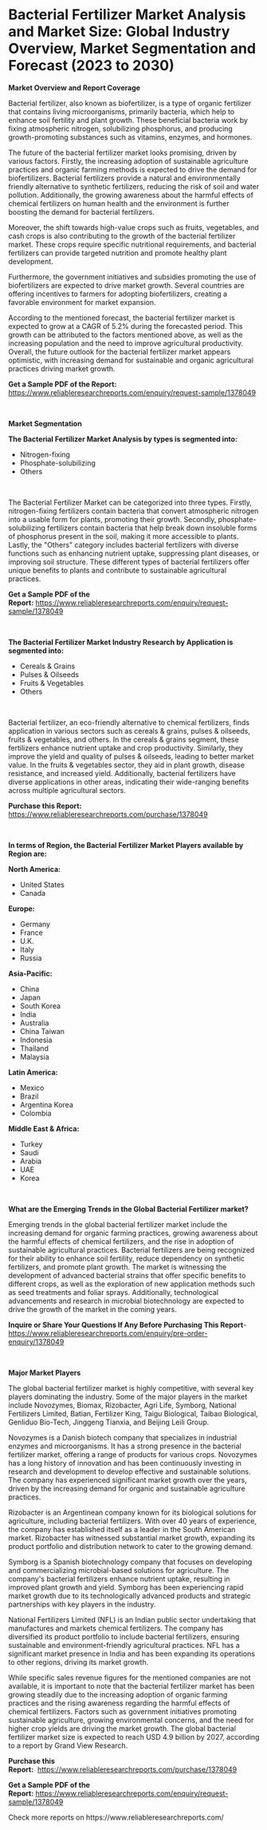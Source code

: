 <p><h1>Bacterial Fertilizer Market Analysis and Market Size: Global Industry Overview, Market Segmentation and Forecast (2023 to 2030)</h1></p><p><strong>Market Overview and Report Coverage</strong></p>
<p><p>Bacterial fertilizer, also known as biofertilizer, is a type of organic fertilizer that contains living microorganisms, primarily bacteria, which help to enhance soil fertility and plant growth. These beneficial bacteria work by fixing atmospheric nitrogen, solubilizing phosphorus, and producing growth-promoting substances such as vitamins, enzymes, and hormones.</p><p>The future of the bacterial fertilizer market looks promising, driven by various factors. Firstly, the increasing adoption of sustainable agriculture practices and organic farming methods is expected to drive the demand for biofertilizers. Bacterial fertilizers provide a natural and environmentally friendly alternative to synthetic fertilizers, reducing the risk of soil and water pollution. Additionally, the growing awareness about the harmful effects of chemical fertilizers on human health and the environment is further boosting the demand for bacterial fertilizers.</p><p>Moreover, the shift towards high-value crops such as fruits, vegetables, and cash crops is also contributing to the growth of the bacterial fertilizer market. These crops require specific nutritional requirements, and bacterial fertilizers can provide targeted nutrition and promote healthy plant development.</p><p>Furthermore, the government initiatives and subsidies promoting the use of biofertilizers are expected to drive market growth. Several countries are offering incentives to farmers for adopting biofertilizers, creating a favorable environment for market expansion.</p><p>According to the mentioned forecast, the bacterial fertilizer market is expected to grow at a CAGR of 5.2% during the forecasted period. This growth can be attributed to the factors mentioned above, as well as the increasing population and the need to improve agricultural productivity. Overall, the future outlook for the bacterial fertilizer market appears optimistic, with increasing demand for sustainable and organic agricultural practices driving market growth.</p></p>
<p><strong>Get a Sample PDF of the Report:</strong> <a href="https://www.reliableresearchreports.com/enquiry/request-sample/1378049">https://www.reliableresearchreports.com/enquiry/request-sample/1378049</a></p>
<p>&nbsp;</p>
<p><strong>Market Segmentation</strong></p>
<p><strong>The Bacterial Fertilizer Market Analysis by types is segmented into:</strong></p>
<p><ul><li>Nitrogen-fixing</li><li>Phosphate-solubilizing</li><li>Others</li></ul></p>
<p>&nbsp;</p>
<p><p>The Bacterial Fertilizer Market can be categorized into three types. Firstly, nitrogen-fixing fertilizers contain bacteria that convert atmospheric nitrogen into a usable form for plants, promoting their growth. Secondly, phosphate-solubilizing fertilizers contain bacteria that help break down insoluble forms of phosphorus present in the soil, making it more accessible to plants. Lastly, the "Others" category includes bacterial fertilizers with diverse functions such as enhancing nutrient uptake, suppressing plant diseases, or improving soil structure. These different types of bacterial fertilizers offer unique benefits to plants and contribute to sustainable agricultural practices.</p></p>
<p><strong>Get a Sample PDF of the Report:</strong>&nbsp;<a href="https://www.reliableresearchreports.com/enquiry/request-sample/1378049">https://www.reliableresearchreports.com/enquiry/request-sample/1378049</a></p>
<p>&nbsp;</p>
<p><strong>The Bacterial Fertilizer Market Industry Research by Application is segmented into:</strong></p>
<p><ul><li>Cereals & Grains</li><li>Pulses & Oilseeds</li><li>Fruits & Vegetables</li><li>Others</li></ul></p>
<p>&nbsp;</p>
<p><p>Bacterial fertilizer, an eco-friendly alternative to chemical fertilizers, finds application in various sectors such as cereals & grains, pulses & oilseeds, fruits & vegetables, and others. In the cereals & grains segment, these fertilizers enhance nutrient uptake and crop productivity. Similarly, they improve the yield and quality of pulses & oilseeds, leading to better market value. In the fruits & vegetables sector, they aid in plant growth, disease resistance, and increased yield. Additionally, bacterial fertilizers have diverse applications in other areas, indicating their wide-ranging benefits across multiple agricultural sectors.</p></p>
<p><strong>Purchase this Report:</strong>&nbsp; <a href="https://www.reliableresearchreports.com/purchase/1378049">https://www.reliableresearchreports.com/purchase/1378049</a></p>
<p>&nbsp;</p>
<p><strong>In terms of Region, the Bacterial Fertilizer Market Players available by Region are:</strong></p>
<p>
    <p> <strong> North America: </strong>
        <ul>
            <li>United States</li>
            <li>Canada</li>
        </ul>
        </p> 
    <p> <strong> Europe: </strong>
        <ul>
            <li>Germany</li>
            <li>France</li>
            <li>U.K.</li>
            <li>Italy</li>
            <li>Russia</li>
        </ul>
        </p> 
    <p> <strong> Asia-Pacific: </strong>
        <ul>
            <li>China</li>
            <li>Japan</li>
            <li>South Korea</li>
            <li>India</li>
            <li>Australia</li>
            <li>China Taiwan</li>
            <li>Indonesia</li>
            <li>Thailand</li>
            <li>Malaysia</li>
        </ul>
        </p> 
    <p> <strong> Latin America: </strong>
        <ul>
            <li>Mexico</li>
            <li>Brazil</li>
            <li>Argentina Korea</li>
            <li>Colombia</li>
        </ul>
        </p> 
    <p> <strong> Middle East & Africa: </strong>
        <ul>
            <li>Turkey</li>
            <li>Saudi</li>
            <li>Arabia</li>
            <li>UAE</li>
            <li>Korea</li>
        </ul>
    </p>
    </p>
<p>&nbsp;</p>
<p><strong>What are the Emerging Trends in the Global Bacterial Fertilizer market?</strong></p>
<p><p>Emerging trends in the global bacterial fertilizer market include the increasing demand for organic farming practices, growing awareness about the harmful effects of chemical fertilizers, and the rise in adoption of sustainable agricultural practices. Bacterial fertilizers are being recognized for their ability to enhance soil fertility, reduce dependency on synthetic fertilizers, and promote plant growth. The market is witnessing the development of advanced bacterial strains that offer specific benefits to different crops, as well as the exploration of new application methods such as seed treatments and foliar sprays. Additionally, technological advancements and research in microbial biotechnology are expected to drive the growth of the market in the coming years.</p></p>
<p><strong>Inquire or Share Your Questions If Any Before Purchasing This Report</strong>- <a href="https://www.reliableresearchreports.com/enquiry/pre-order-enquiry/1378049">https://www.reliableresearchreports.com/enquiry/pre-order-enquiry/1378049</a></p>
<p>&nbsp;</p>
<p><strong>Major Market Players</strong></p>
<p><p>The global bacterial fertilizer market is highly competitive, with several key players dominating the industry. Some of the major players in the market include Novozymes, Biomax, Rizobacter, Agri Life, Symborg, National Fertilizers Limited, Batian, Fertilizer King, Taigu Biological, Taibao Biological, Genliduo Bio-Tech, Jinggeng Tianxia, and Beijing Leili Group.</p><p>Novozymes is a Danish biotech company that specializes in industrial enzymes and microorganisms. It has a strong presence in the bacterial fertilizer market, offering a range of products for various crops. Novozymes has a long history of innovation and has been continuously investing in research and development to develop effective and sustainable solutions. The company has experienced significant market growth over the years, driven by the increasing demand for organic and sustainable agriculture practices.</p><p>Rizobacter is an Argentinean company known for its biological solutions for agriculture, including bacterial fertilizers. With over 40 years of experience, the company has established itself as a leader in the South American market. Rizobacter has witnessed substantial market growth, expanding its product portfolio and distribution network to cater to the growing demand.</p><p>Symborg is a Spanish biotechnology company that focuses on developing and commercializing microbial-based solutions for agriculture. The company's bacterial fertilizers enhance nutrient uptake, resulting in improved plant growth and yield. Symborg has been experiencing rapid market growth due to its technologically advanced products and strategic partnerships with key players in the industry.</p><p>National Fertilizers Limited (NFL) is an Indian public sector undertaking that manufactures and markets chemical fertilizers. The company has diversified its product portfolio to include bacterial fertilizers, ensuring sustainable and environment-friendly agricultural practices. NFL has a significant market presence in India and has been expanding its operations to other regions, driving its market growth.</p><p>While specific sales revenue figures for the mentioned companies are not available, it is important to note that the bacterial fertilizer market has been growing steadily due to the increasing adoption of organic farming practices and the rising awareness regarding the harmful effects of chemical fertilizers. Factors such as government initiatives promoting sustainable agriculture, growing environmental concerns, and the need for higher crop yields are driving the market growth. The global bacterial fertilizer market size is expected to reach USD 4.9 billion by 2027, according to a report by Grand View Research.</p></p>
<p><strong>Purchase this Report:</strong>&nbsp;&nbsp;<a href="https://www.reliableresearchreports.com/purchase/1378049">https://www.reliableresearchreports.com/purchase/1378049</a></p>
<p></p>
<p><strong>Get a Sample PDF of the Report:</strong>&nbsp;<a href="https://www.reliableresearchreports.com/enquiry/request-sample/1378049">https://www.reliableresearchreports.com/enquiry/request-sample/1378049</a></p>
<p>Check more reports on https://www.reliableresearchreports.com/</p>